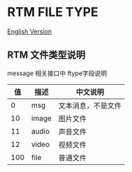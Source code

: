 # RTM FILE TYPE #
[English Version](README.md)

## RTM 文件类型说明 #

message 相关接口中 ftype字段说明

| 值 | 描述 | 中文说明 |
|------|-------|-----|
| 0 | msg | 文本消息，不是文件 | 
| 10 | image | 图片文件 | 
| 11 | audio | 声音文件 | 
| 12 | video | 视频文件 | 
| 100 | file | 普通文件 | 
